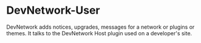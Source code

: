 DevNetwork-User
===============

DevNetwork adds notices, upgrades, messages for a network or plugins or themes. It talks to the DevNetwork Host plugin used on a developer's site.